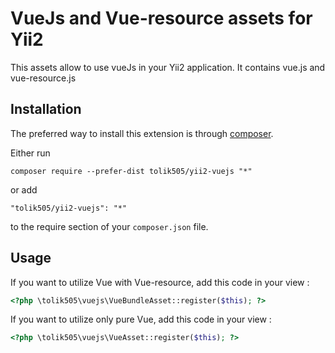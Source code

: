VueJs and Vue-resource assets for Yii2
======================================
This assets allow to use vueJs in your Yii2 application. It contains vue.js and vue-resource.js

Installation
------------

The preferred way to install this extension is through [composer](http://getcomposer.org/download/).

Either run

```
composer require --prefer-dist tolik505/yii2-vuejs "*"
```

or add

```
"tolik505/yii2-vuejs": "*"
```

to the require section of your `composer.json` file.


Usage
-----

If you want to utilize Vue with Vue-resource, add this code in your view :

```php
<?php \tolik505\vuejs\VueBundleAsset::register($this); ?>
```

If you want to utilize only pure Vue, add this code in your view :

```php
<?php \tolik505\vuejs\VueAsset::register($this); ?>
```
